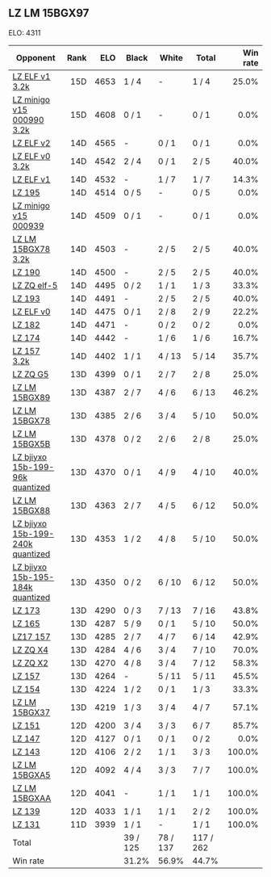 ## LZ LM 15BGX97 ##

ELO: 4311

Opponent | Rank | ELO | Black | White | Total | Win rate
---------|-----:|----:|-------|-------|-------|-------:
[LZ ELF v1 3.2k](LZ%20ELF%20v1%203.2k.md) | 15D | 4653 | 1 / 4 | - | 1 / 4 | 25.0%
[LZ minigo v15 000990 3.2k](LZ%20minigo%20v15%20000990%203.2k.md) | 15D | 4608 | 0 / 1 | - | 0 / 1 | 0.0%
[LZ ELF v2](LZ%20ELF%20v2.md) | 14D | 4565 | - | 0 / 1 | 0 / 1 | 0.0%
[LZ ELF v0 3.2k](LZ%20ELF%20v0%203.2k.md) | 14D | 4542 | 2 / 4 | 0 / 1 | 2 / 5 | 40.0%
[LZ ELF v1](LZ%20ELF%20v1.md) | 14D | 4532 | - | 1 / 7 | 1 / 7 | 14.3%
[LZ 195](LZ%20195.md) | 14D | 4514 | 0 / 5 | - | 0 / 5 | 0.0%
[LZ minigo v15 000939](LZ%20minigo%20v15%20000939.md) | 14D | 4509 | 0 / 1 | - | 0 / 1 | 0.0%
[LZ LM 15BGX78 3.2k](LZ%20LM%2015BGX78%203.2k.md) | 14D | 4503 | - | 2 / 5 | 2 / 5 | 40.0%
[LZ 190](LZ%20190.md) | 14D | 4500 | - | 2 / 5 | 2 / 5 | 40.0%
[LZ ZQ elf-5](LZ%20ZQ%20elf-5.md) | 14D | 4495 | 0 / 2 | 1 / 1 | 1 / 3 | 33.3%
[LZ 193](LZ%20193.md) | 14D | 4491 | - | 2 / 5 | 2 / 5 | 40.0%
[LZ ELF v0](LZ%20ELF%20v0.md) | 14D | 4475 | 0 / 1 | 2 / 8 | 2 / 9 | 22.2%
[LZ 182](LZ%20182.md) | 14D | 4471 | - | 0 / 2 | 0 / 2 | 0.0%
[LZ 174](LZ%20174.md) | 14D | 4442 | - | 1 / 6 | 1 / 6 | 16.7%
[LZ 157 3.2k](LZ%20157%203.2k.md) | 14D | 4402 | 1 / 1 | 4 / 13 | 5 / 14 | 35.7%
[LZ ZQ G5](LZ%20ZQ%20G5.md) | 13D | 4399 | 0 / 1 | 2 / 7 | 2 / 8 | 25.0%
[LZ LM 15BGX89](LZ%20LM%2015BGX89.md) | 13D | 4387 | 2 / 7 | 4 / 6 | 6 / 13 | 46.2%
[LZ LM 15BGX78](LZ%20LM%2015BGX78.md) | 13D | 4385 | 2 / 6 | 3 / 4 | 5 / 10 | 50.0%
[LZ LM 15BGX5B](LZ%20LM%2015BGX5B.md) | 13D | 4378 | 0 / 2 | 2 / 6 | 2 / 8 | 25.0%
[LZ bjiyxo 15b-199-96k quantized](LZ%20bjiyxo%2015b-199-96k%20quantized.md) | 13D | 4370 | 0 / 1 | 4 / 9 | 4 / 10 | 40.0%
[LZ LM 15BGX88](LZ%20LM%2015BGX88.md) | 13D | 4363 | 2 / 7 | 4 / 5 | 6 / 12 | 50.0%
[LZ bjiyxo 15b-199-240k quantized](LZ%20bjiyxo%2015b-199-240k%20quantized.md) | 13D | 4353 | 1 / 2 | 4 / 8 | 5 / 10 | 50.0%
[LZ bjiyxo 15b-195-184k quantized](LZ%20bjiyxo%2015b-195-184k%20quantized.md) | 13D | 4350 | 0 / 2 | 6 / 10 | 6 / 12 | 50.0%
[LZ 173](LZ%20173.md) | 13D | 4290 | 0 / 3 | 7 / 13 | 7 / 16 | 43.8%
[LZ 165](LZ%20165.md) | 13D | 4287 | 5 / 9 | 0 / 1 | 5 / 10 | 50.0%
[LZ17 157](LZ17%20157.md) | 13D | 4285 | 2 / 7 | 4 / 7 | 6 / 14 | 42.9%
[LZ ZQ X4](LZ%20ZQ%20X4.md) | 13D | 4284 | 4 / 6 | 3 / 4 | 7 / 10 | 70.0%
[LZ ZQ X2](LZ%20ZQ%20X2.md) | 13D | 4270 | 4 / 8 | 3 / 4 | 7 / 12 | 58.3%
[LZ 157](LZ%20157.md) | 13D | 4264 | - | 5 / 11 | 5 / 11 | 45.5%
[LZ 154](LZ%20154.md) | 13D | 4224 | 1 / 2 | 0 / 1 | 1 / 3 | 33.3%
[LZ LM 15BGX37](LZ%20LM%2015BGX37.md) | 13D | 4219 | 1 / 3 | 3 / 4 | 4 / 7 | 57.1%
[LZ 151](LZ%20151.md) | 12D | 4200 | 3 / 4 | 3 / 3 | 6 / 7 | 85.7%
[LZ 147](LZ%20147.md) | 12D | 4127 | 0 / 1 | 0 / 1 | 0 / 2 | 0.0%
[LZ 143](LZ%20143.md) | 12D | 4106 | 2 / 2 | 1 / 1 | 3 / 3 | 100.0%
[LZ LM 15BGXA5](LZ%20LM%2015BGXA5.md) | 12D | 4092 | 4 / 4 | 3 / 3 | 7 / 7 | 100.0%
[LZ LM 15BGXAA](LZ%20LM%2015BGXAA.md) | 12D | 4041 | - | 1 / 1 | 1 / 1 | 100.0%
[LZ 139](LZ%20139.md) | 12D | 4033 | 1 / 1 | 1 / 1 | 2 / 2 | 100.0%
[LZ 131](LZ%20131.md) | 11D | 3939 | 1 / 1 | - | 1 / 1 | 100.0%
Total | | | 39 / 125 | 78 / 137 | 117 / 262 | 
Win rate| | | 31.2% | 56.9% | 44.7% | 
